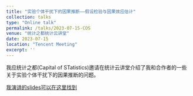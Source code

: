 ```yaml
---
title: "实验个体干扰下的因果推断——假设检验与因果效应估计"
collection: talks
type: "Online talk"
permalink: /talks/2023-07-15-COS
venue: "统计之都统计云讲堂"
date: 2023-07-15
location: "Tencent Meeting"
excerpt: ''
---
```


我应统计之都(Capital of STatistics)邀请在统计云讲堂介绍了我和合作者的一些关于实验个体干扰下的因果推断的问题。

[我演讲的slides可以在这里找到](http://kevinwhan.github.io/files/cos-talk.pdf)